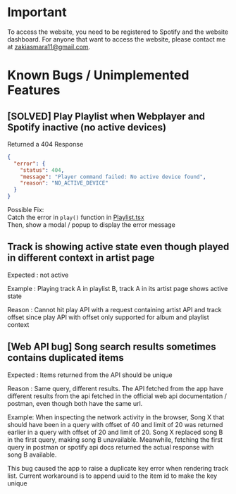 # Important

To access the website, you need to be registered to Spotify and the website dashboard.
For anyone that want to access the website, please contact me at zakiasmara11@gmail.com.


# Known Bugs / Unimplemented Features

## [SOLVED] Play Playlist when Webplayer and Spotify inactive (no active devices)

Returned a 404 Response

```json
{
  "error": {
    "status": 404,
    "message": "Player command failed: No active device found",
    "reason": "NO_ACTIVE_DEVICE"
  }
}
```

Possible Fix:  
Catch the error in `play()` function in [Playlist.tsx](./src/pages/Playlist/Playlist.tsx#L106)  
Then, show a modal / popup to display the error message

## Track is showing active state even though played in different context in artist page

Expected : not active

Example : Playing track A in playlist B, track A in its artist page shows active state

Reason : Cannot hit play API with a request containing artist API and track offset since play API with offset only supported for album and playlist context

## [Web API bug] Song search results sometimes contains duplicated items

Expected : Items returned from the API should be unique

Reason : Same query, different results. The API fetched from the app have different results from the api fetched in the official web api documentation / postman, even though both have the same url.

Example: When inspecting the network activity in the browser, Song X that should have been in a query with offset of 40 and limit of 20 was returned earlier in a query with offset of 20 and limit of 20. Song X replaced song B in the first query, making song B unavailable. Meanwhile, fetching the first query in postman or spotify api docs returned the actual response with song B available.

This bug caused the app to raise a duplicate key error when rendering track list. Current workaround is to append uuid to the item id to make the key unique
